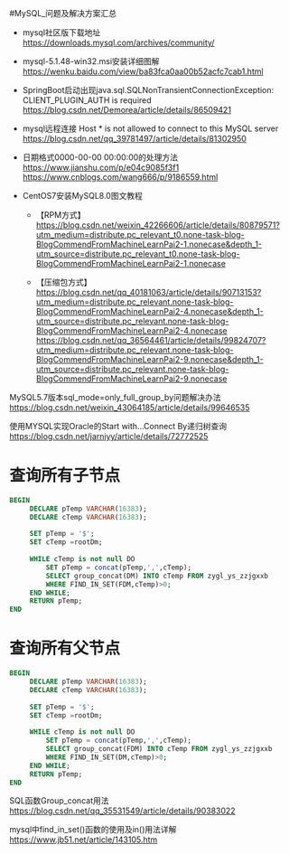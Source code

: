 #MySQL_问题及解决方案汇总

* mysql社区版下载地址
https://downloads.mysql.com/archives/community/




* mysql-5.1.48-win32.msi安装详细图解
https://wenku.baidu.com/view/ba83fca0aa00b52acfc7cab1.html

* SpringBoot启动出现java.sql.SQLNonTransientConnectionException: CLIENT_PLUGIN_AUTH is required
https://blog.csdn.net/Demorea/article/details/86509421


* mysql远程连接 Host * is not allowed to connect to this MySQL server
https://blog.csdn.net/qq_39781497/article/details/81302950

* 日期格式0000-00-00 00:00:00的处理方法
https://www.jianshu.com/p/e04c9085f3f1
https://www.cnblogs.com/wang666/p/9186559.html

* CentOS7安装MySQL8.0图文教程
    * 【RPM方式】
https://blog.csdn.net/weixin_42266606/article/details/80879571?utm_medium=distribute.pc_relevant_t0.none-task-blog-BlogCommendFromMachineLearnPai2-1.nonecase&depth_1-utm_source=distribute.pc_relevant_t0.none-task-blog-BlogCommendFromMachineLearnPai2-1.nonecase

    * 【压缩包方式】
https://blog.csdn.net/qq_40181063/article/details/90713153?utm_medium=distribute.pc_relevant.none-task-blog-BlogCommendFromMachineLearnPai2-4.nonecase&depth_1-utm_source=distribute.pc_relevant.none-task-blog-BlogCommendFromMachineLearnPai2-4.nonecase
https://blog.csdn.net/qq_36564461/article/details/99824707?utm_medium=distribute.pc_relevant.none-task-blog-BlogCommendFromMachineLearnPai2-9.nonecase&depth_1-utm_source=distribute.pc_relevant.none-task-blog-BlogCommendFromMachineLearnPai2-9.nonecase

MySQL5.7版本sql_mode=only_full_group_by问题解决办法
https://blog.csdn.net/weixin_43064185/article/details/99646535

使用MYSQL实现Oracle的Start with...Connect By递归树查询
https://blog.csdn.net/jarniyy/article/details/72772525

# 查询所有子节点
```sql
BEGIN 
	 DECLARE pTemp VARCHAR(16383);  
	 DECLARE cTemp VARCHAR(16383);  
	
	 SET pTemp = '$';  
	 SET cTemp =rootDm;  
	
	 WHILE cTemp is not null DO  
		 SET pTemp = concat(pTemp,',',cTemp);  
		 SELECT group_concat(DM) INTO cTemp FROM zygl_ys_zzjgxxb   
		 WHERE FIND_IN_SET(FDM,cTemp)>0;
	 END WHILE;  
	 RETURN pTemp;  
END
```

# 查询所有父节点
```sql
BEGIN 
	 DECLARE pTemp VARCHAR(16383);  
	 DECLARE cTemp VARCHAR(16383);  
	
	 SET pTemp = '$';  
	 SET cTemp =rootDm;  
	
	 WHILE cTemp is not null DO  
		 SET pTemp = concat(pTemp,',',cTemp);  
		 SELECT group_concat(FDM) INTO cTemp FROM zygl_ys_zzjgxxb   
		 WHERE FIND_IN_SET(DM,cTemp)>0;
	 END WHILE;  
	 RETURN pTemp;
END
```

SQL函数Group_concat用法
https://blog.csdn.net/qq_35531549/article/details/90383022

mysql中find_in_set()函数的使用及in()用法详解
https://www.jb51.net/article/143105.htm